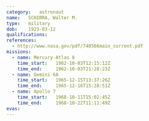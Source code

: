 ```yaml
---
category:	astronaut
name:	SCHIRRA, Walter M.
type:	military
dob:	1923-03-12
qualifications:
references:
  - http://www.nasa.gov/pdf/740566main_current.pdf
missions:
  - name: Mercury-Atlas 8
    time_start:   1962-10-03T12:15:12Z
    time_end:     1962-10-03T21:28:23Z
  - name: Gemini 6A
    time_start:   1965-12-15T13:37:26Z
    time_end:     1965-12-16T15:28:51Z
  - name: Apollo 7
    time_start:   1968-10-11T15:02:45Z
    time_end:     1968-10-22T11:11:49Z
evas:
---
```

